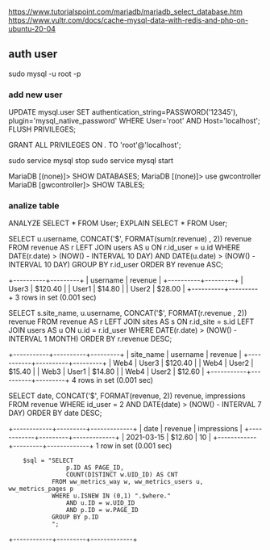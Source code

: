 https://www.tutorialspoint.com/mariadb/mariadb_select_database.htm
https://www.vultr.com/docs/cache-mysql-data-with-redis-and-php-on-ubuntu-20-04


## auth user
sudo mysql -u root -p


### add new user
UPDATE mysql.user SET authentication_string=PASSWORD('12345'), plugin='mysql_native_password' WHERE User='root' AND Host='localhost';    
FLUSH PRIVILEGES;

GRANT ALL PRIVILEGES ON *.* TO 'root'@'localhost';



sudo service mysql stop
sudo service mysql start



MariaDB [(none)]> SHOW DATABASES;
MariaDB [(none)]> use gwcontroller
MariaDB [gwcontroller]> SHOW TABLES;


### analize table
ANALYZE SELECT * FROM User;
EXPLAIN SELECT * FROM User;


SELECT u.username, CONCAT('$', FORMAT(sum(r.revenue) , 2)) revenue 
FROM revenue AS r 
LEFT JOIN users AS u ON r.id_user = u.id 
WHERE DATE(r.date) > (NOW() - INTERVAL 10 DAY) AND DATE(u.date) > (NOW() - INTERVAL 10 DAY) 
GROUP BY r.id_user 
ORDER BY revenue ASC;

+----------+---------+
| username | revenue |
+----------+---------+
| User3    | $120.40 |
| User1    | $14.80  |
| User2    | $28.00  |
+----------+---------+
3 rows in set (0.001 sec)


SELECT s.site_name, u.username, CONCAT('$', FORMAT(r.revenue , 2)) revenue
FROM revenue AS r 
LEFT JOIN sites AS s ON r.id_site = s.id 
LEFT JOIN users AS u ON u.id = r.id_user 
WHERE DATE(r.date) > (NOW() - INTERVAL 1 MONTH) 
ORDER BY r.revenue DESC;

+-----------+----------+---------+
| site_name | username | revenue |
+-----------+----------+---------+
| Web4      | User3    | $120.40 |
| Web4      | User2    | $15.40  |
| Web3      | User1    | $14.80  |
| Web4      | User2    | $12.60  |
+-----------+----------+---------+
4 rows in set (0.001 sec)

SELECT date, CONCAT('$', FORMAT(revenue, 2)) revenue, impressions 
FROM revenue 
WHERE id_user = 2 AND DATE(date) > (NOW() - INTERVAL 7 DAY) 
ORDER BY date DESC;

+------------+---------+-------------+
| date       | revenue | impressions |
+------------+---------+-------------+
| 2021-03-15 | $12.60  |          10 |
+------------+---------+-------------+
1 row in set (0.001 sec)



		$sql = "SELECT 
					p.ID AS PAGE_ID,
					COUNT(DISTINCT w.UID_ID) AS CNT
				FROM ww_metrics_way w, ww_metrics_users u, ww_metrics_pages p 
				WHERE u.ISNEW IN (0,1) ".$where."
					AND u.ID = w.UID_ID
					AND p.ID = w.PAGE_ID
				GROUP BY p.ID
				";


+------------+---------+-------------+

